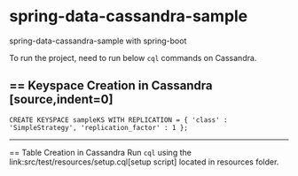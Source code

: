 # spring-data-cassandra-sample
spring-data-cassandra-sample with spring-boot

To run the project, need to run below `cql` commands on Cassandra.

== Keyspace Creation in Cassandra
[source,indent=0]
----
	CREATE KEYSPACE sampleKS WITH REPLICATION = { 'class' : 'SimpleStrategy', 'replication_factor' : 1 };
----

== Table Creation in Cassandra
Run `cql` using the  link:src/test/resources/setup.cql[setup script] located in resources folder.

